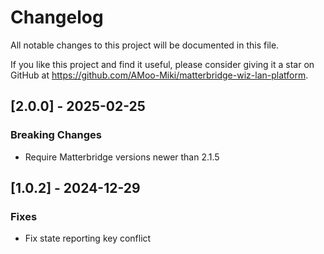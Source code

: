 # Changelog

All notable changes to this project will be documented in this file.

If you like this project and find it useful, please consider giving it a star on GitHub at https://github.com/AMoo-Miki/matterbridge-wiz-lan-platform.


## [2.0.0] - 2025-02-25

### Breaking Changes
- Require Matterbridge versions newer than 2.1.5

## [1.0.2] - 2024-12-29

### Fixes
- Fix state reporting key conflict